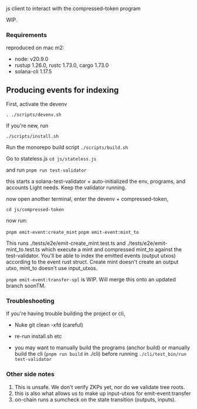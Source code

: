 js client to interact with the compressed-token program

WIP.

### Requirements

reproduced on mac m2:

- node: v20.9.0
- rustup 1.26.0, rustc 1.73.0, cargo 1.73.0
- solana-cli 1.17.5

## Producing events for indexing

First, activate the devenv

`. ./scripts/devenv.sh`

If you're new, run

`./scripts/install.sh`

Run the monorepo build script
`./scripts/build.sh`

Go to stateless.js
`cd js/stateless.js`

and run
`pnpm run test-validator`

this starts a solana-test-validator + auto-initialized the env, programs, and accounts Light needs. Keep the validator running.

now open another terminal, enter the devenv + compressed-token,

`cd js/compressed-token`

now run:

`pnpm emit-event:create_mint`
`pnpm emit-event:mint_to`

This runs ./tests/e2e/emit-create_mint.test.ts and ./tests/e2e/emit-mint_to.test.ts which execute a mint and compressed mint_to against the test-validator. You'll be able to index the emitted events (output utxos) according to the event rust struct. Create mint doesn't create an output utxo, mint_to doesn't use input_utxos.

`pnpm emit-event:transfer-spl` is WIP. Will merge this onto an updated branch soonTM.

### Troubleshooting

If you're having trouble building the project or cli,

- Nuke git clean -xfd (careful)

- re-run install.sh etc

- you may want to manually build the programs (anchor build)
  or manually build the cli (`pnpm run build` in ./cli) before running
  `./cli/test_bin/run test-validator`

### Other side notes

1. This is unsafe. We don't verify ZKPs yet, nor do we validate tree roots.
2. this is also what allows us to make up input-utxos for emit-event:transfer
3. on-chain runs a sumcheck on the state transition (outputs, inputs).
